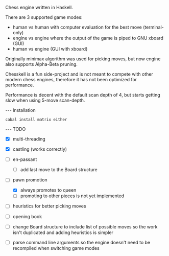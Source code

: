 

Chess engine written in Haskell.

There are 3 supported game modes:
- human vs human with computer evaluation for the best move (terminal-only)
- engine vs engine where the output of the game is piped to GNU xboard (GUI)
- human vs engine (GUI with xboard)

Originally minimax algorithm was used for picking moves, but now engine also supports Alpha-Beta pruning.

Chesskell is a fun side-project and is not meant to compete with other modern chess engines, therefore it has not been optimized for performance.

Performance is decent with the default scan depth of 4, but starts getting slow when using 5-move scan-depth.

--- Installation

`cabal install matrix either`

--- TODO
- [x] multi-threading
- [x] castling (works correctly)
- [ ] en-passant
   - [ ] add last move to the Board structure
- [ ] pawn promotion
   - [x] always promotes to queen
   - [ ] promoting to other pieces is not yet implemented
- [ ] heuristics for better picking moves
- [ ] opening book
- [ ] change Board structure to include list of possible moves so the work isn't duplicated and adding heuristics is simpler
- [ ] parse command line arguments so the engine doesn't need to be recompiled when switching game modes

